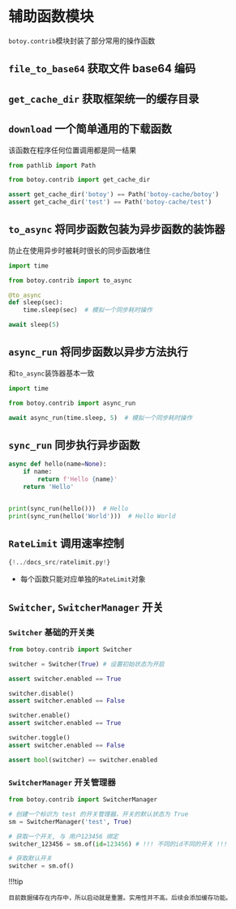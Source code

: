 # 辅助函数模块

`botoy.contrib`模块封装了部分常用的操作函数

## `file_to_base64` 获取文件 base64 编码

## `get_cache_dir` 获取框架统一的缓存目录

## `download` 一个简单通用的下载函数

该函数在程序任何位置调用都是同一结果

```python
from pathlib import Path

from botoy.contrib import get_cache_dir

assert get_cache_dir('botoy') == Path('botoy-cache/botoy')
assert get_cache_dir('test') == Path('botoy-cache/test')
```

## `to_async` 将同步函数包装为异步函数的装饰器

防止在使用异步时被耗时很长的同步函数堵住

```python
import time

from botoy.contrib import to_async

@to_async
def sleep(sec):
    time.sleep(sec)  # 模拟一个同步耗时操作

await sleep(5)
```

## `async_run` 将同步函数以异步方法执行

和`to_async`装饰器基本一致

```python
import time

from botoy.contrib import async_run

await async_run(time.sleep, 5)  # 模拟一个同步耗时操作
```

## `sync_run` 同步执行异步函数

```python
async def hello(name=None):
    if name:
        return f'Hello {name}'
    return 'Hello'


print(sync_run(hello()))  # Hello
print(sync_run(hello('World')))  # Hello World
```

## `RateLimit` 调用速率控制

```python
{!../docs_src/ratelimit.py!}
```

- 每个函数只能对应单独的`RateLimit`对象

## `Switcher`, `SwitcherManager` 开关

### `Switcher` 基础的开关类

```python
from botoy.contrib import Switcher

switcher = Switcher(True) # 设置初始状态为开启

assert switcher.enabled == True

switcher.disable()
assert switcher.enabled == False

switcher.enable()
assert switcher.enabled == True

switcher.toggle()
assert switcher.enabled == False

assert bool(switcher) == switcher.enabled
```

### `SwitcherManager` 开关管理器

```python
from botoy.contrib import SwitcherManager

# 创建一个标识为 test 的开关管理器，开关的默认状态为 True
sm = SwitcherManager('test', True)

# 获取一个开关, 与 用户123456 绑定
switcher_123456 = sm.of(id=123456) # !!! 不同的id不同的开关 !!!

# 获取默认开关
switcher = sm.of()
```

!!!tip

    目前数据储存在内存中，所以启动就是重置。实用性并不高。后续会添加缓存功能。
